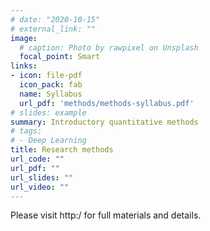 ```yaml
---
# date: "2020-10-15"
# external_link: ""
image:
  # caption: Photo by rawpixel on Unsplash
  focal_point: Smart
links:
- icon: file-pdf
  icon_pack: fab
  name: Syllabus
  url_pdf: 'methods/methods-syllabus.pdf'
# slides: example
summary: Introductory quantitative methods
# tags:
# - Deep Learning
title: Research methods
url_code: ""
url_pdf: ""
url_slides: ""
url_video: ""
---
```


Please visit http:/  for full materials and details.
